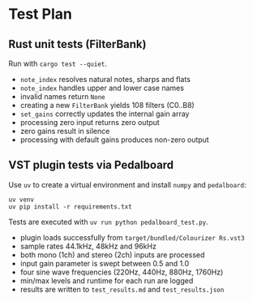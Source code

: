 # Test Plan

## Rust unit tests (FilterBank)
Run with `cargo test --quiet`.

- `note_index` resolves natural notes, sharps and flats
- `note_index` handles upper and lower case names
- invalid names return `None`
- creating a new `FilterBank` yields 108 filters (C0..B8)
- `set_gains` correctly updates the internal gain array
- processing zero input returns zero output
- zero gains result in silence
- processing with default gains produces non-zero output

## VST plugin tests via Pedalboard
Use `uv` to create a virtual environment and install `numpy` and
`pedalboard`:

```shell
uv venv
uv pip install -r requirements.txt
```

Tests are executed with `uv run python pedalboard_test.py`.

- plugin loads successfully from `target/bundled/Colourizer Rs.vst3`
- sample rates 44.1kHz, 48kHz and 96kHz
- both mono (1ch) and stereo (2ch) inputs are processed
- input gain parameter is swept between 0.5 and 1.0
- four sine wave frequencies (220Hz, 440Hz, 880Hz, 1760Hz)
- min/max levels and runtime for each run are logged
- results are written to `test_results.md` and `test_results.json`
